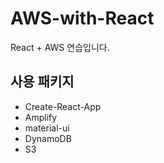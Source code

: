 # AWS-with-React
React + AWS 연습입니다.

## 사용 패키지
- Create-React-App
- Amplify
- material-ui
- DynamoDB
- S3